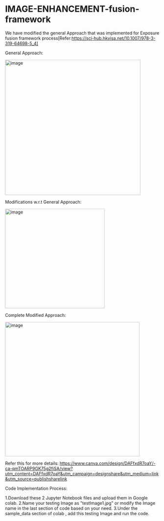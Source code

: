 # IMAGE-ENHANCEMENT-fusion-framework
We have modified the general Approach that was implemented for Exposure fusion framework process[Refer:https://sci-hub.hkvisa.net/10.1007/978-3-319-64698-5_4]

General Approach:


<img width="442" alt="image" src="https://user-images.githubusercontent.com/100078593/231874205-b9d69a68-f881-41af-b125-a8bde14e39a5.png">

Modifications w.r.t General Approach:


<img width="325" alt="image" src="https://user-images.githubusercontent.com/100078593/231874490-4c94aef7-d5bc-4896-9d2a-f36731792016.png">


Complete Modified Approach:


<img width="439" alt="image" src="https://user-images.githubusercontent.com/100078593/231874653-a04cc58f-87a8-4723-9a47-d1dfe3eec1d4.png">


Refer this for more details:
https://www.canva.com/design/DAFfxdR7oaY/-ca-qmTOARP9GK75g2fiSA/view?utm_content=DAFfxdR7oaY&utm_campaign=designshare&utm_medium=link&utm_source=publishsharelink


Code Implementation Process:


1.Download these 2 Jupyter Notebook files and upload them in Google colab.
2.Name your testing Image as "testImage1.jpg" or modify the Image name in the last section of code based on your need.
3.Under the sample_data section of colab , add this testing Image and run the code.
